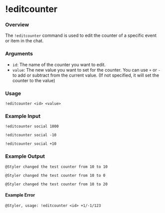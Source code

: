 # !editcounter

### Overview

The `!editcounter` command is used to edit the counter of a specific event or item in the chat.

### Arguments

- `id`: The name of the counter you want to edit.
- `value`: The new value you want to set for the counter. You can use `+` or `-` to add or subtract from the current value. (If not specified, it will set the counter to the value)

### Usage

```
!editcounter <id> <value>
```

### Example Input

```
!editcounter social 1000

!editcounter social -10

!editcounter social +10
```

### Example Output

```
@Styler changed the test counter from 10 to 10

@Styler changed the test counter from 10 to 0 

@Styler changed the test counter from 10 to 20 
```

#### Example Error

```
@Styler, usage: !editcounter <id> +1/-1/123 
```
